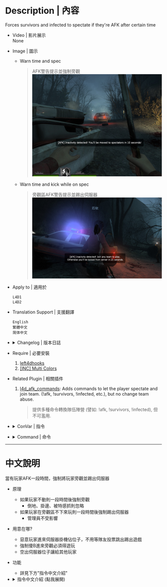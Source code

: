 # Description | 內容
Forces survivors and infected to spectate if they're AFK after certain time

* Video | 影片展示
<br/>None

* Image | 圖示
    *  Warn time and spec
        > AFK警告提示並強制旁觀
        <br/>![L4DVSAutoSpectateOnAFK_1](image/L4DVSAutoSpectateOnAFK_1.jpg)
    *  Warn time and kick while on spec
        > 旁觀區AFK警告提示並踢出伺服器
        <br/>![L4DVSAutoSpectateOnAFK_2](image/L4DVSAutoSpectateOnAFK_2.jpg)

* Apply to | 適用於
    ```
    L4D1
    L4D2
    ```

* Translation Support | 支援翻譯
    ```
    English
    繁體中文
    简体中文
    ```

* <details><summary>Changelog | 版本日誌</summary>

    * v2.4 (2023-3-20)
        * Add a cvar
            ```php
            // If 1, Reset time when player types words in chatbox.
            l4d_specafk_say_reset "1"
            ```

    * v2.3 (2023-3-9)
        * Improve afk detection
        * Add more Translation
        * Add multicolors 

    * v2.2
        * [AlliedModders Post](https://forums.alliedmods.net/showpost.php?p=2728816&postcount=98)
        * Add more hints
        * Fixed wrong timer
        * Remake code, convert code to latest syntax
        * Fix warnings when compiling on SourceMod 1.11.
        * Optimize code and improve performance
        * Translation Support

    * v1.3.1
        * [Original plugin from djromero](https://forums.alliedmods.net/showthread.php?p=761203)
</details>

* Require | 必要安裝
	1. [left4dhooks](https://forums.alliedmods.net/showthread.php?t=321696)
	2. [[INC] Multi Colors](https://github.com/fbef0102/L4D1_2-Plugins/releases/tag/Multi-Colors)

* Related Plugin | 相關插件
	1. [l4d_afk_commands](https://github.com/fbef0102/L4D1_2-Plugins/tree/master/l4d_afk_commands): Adds commands to let the player spectate and join team. (!afk, !survivors, !infected, etc.), but no change team abuse.
		> 提供多種命令轉換隊伍陣營 (譬如: !afk, !survivors, !infected), 但不可濫用.

* <details><summary>ConVar | 指令</summary>

	* cfg/sourcemod/L4DVSAutoSpectateOnAFK.cfg
        ```php
        // Check/warn time interval
        l4d_specafk_checkinteral "1"

        // Players with these flags have immune to be kicked while spec. (Empty = Everyone, -1: Nobody)
        l4d_specafk_immune_access_flag "z"

        // If 1, kick enabled on afk while on spec
        l4d_specafk_kickenabled "1"

        // time before kick (while already on spec after warn)
        l4d_specafk_kicktime "30"

        // If 1, player will still be forced to spectate and kicked whether surviros leave saferoom or not.
        l4d_specafk_saferoom_ignore "0"

        // If 1, Reset time when player types words in chatbox.
        l4d_specafk_say_reset "1"

        // time before spec (after warn)
        l4d_specafk_spectime "15"

        // Warn time before kick (while already on spec)
        l4d_specafk_warnkicktime "60"

        // Warn time before spec
        l4d_specafk_warnspectime "20"
        ```
</details>

* <details><summary>Command | 命令</summary>

	None
</details>

- - - -
# 中文說明
當有玩家AFK一段時間，強制將玩家旁觀並踢出伺服器

* 原理
	* 如果玩家不動則一段時間後強制旁觀
        * 倒地、掛邊、被特感抓則忽略
    * 如果玩家在旁觀區不下來玩則一段時間後強制踢出伺服器
        * 管理員不受影響

* 用意在哪?
    * 惡意玩家進來伺服器掛機佔位子，不用等隊友投票跳出踢出遊戲
    * 強制傻B進來旁觀必須得遊玩
    * 空出伺服器位子讓給其他玩家

* 功能
	* 詳見下方"指令中文介紹"

* <details><summary>指令中文介紹 (點我展開)</summary>

	* cfg/sourcemod/L4DVSAutoSpectateOnAFK.cfg
        ```php
        // 每隔1秒檢查所有玩家AFK狀態
        l4d_specafk_checkinteral "1"

        // 擁有這權限的玩家在旁觀區不會被踢出伺服器 (留白 = 任何人都有權限, -1: 任何人都沒權限)
        l4d_specafk_immune_access_flag "z"

        // 為1時，啟動旁觀者AFK踢出伺服器
        l4d_specafk_kickenabled "1"

        // 為1時，即使玩家在安全區域內依然強制旁觀並踢出伺服器
        l4d_specafk_saferoom_ignore "0"

        // 在遊戲中偵測AFK 20秒後開始出現警告提示
        l4d_specafk_warnspectime "20"

        // 30秒後強制旁觀 (當已經檢測AFK一段時間過後)
        l4d_specafk_spectime "15"

        // 在旁觀區偵測AFK 60秒後開始出現警告提示
        l4d_specafk_warnkicktime "60"
        
        // 30秒後踢出伺服器 (當已經檢測AFK一段時間過後)
        l4d_specafk_kicktime "30"
        ```
</details>

